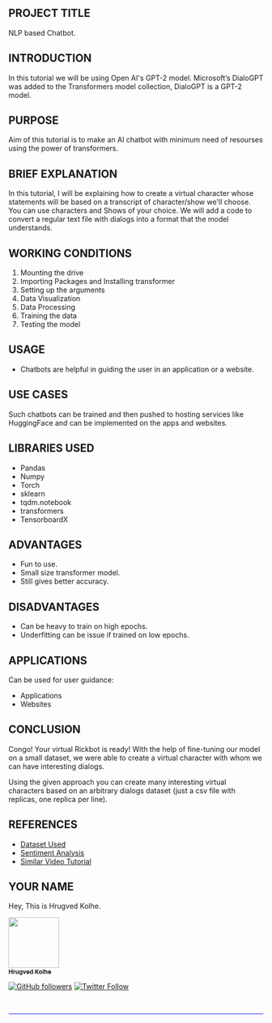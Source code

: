 ## **PROJECT TITLE**
NLP based Chatbot.

## **INTRODUCTION**
In this tutorial we will be using Open AI's GPT-2 model. Microsoft’s DialoGPT was added to the Transformers model collection, DialoGPT is a GPT-2 model.

## **PURPOSE**
Aim of this tutorial is to make an AI chatbot with minimum need of resourses using the power of transformers.

## **BRIEF EXPLANATION**
In this tutorial, I will be explaining how to create a virtual character whose statements will be based on a transcript of character/show we'll choose. You can use characters and Shows of your choice. We will add a code to convert a regular text file with dialogs into a format that the model understands.

## **WORKING CONDITIONS**
<ol>
    <li>Mounting the drive </li>
    <li>Importing Packages and Installing transformer</li>
    <li>Setting up the arguments</li>
    <li>Data Visualization</li>
    <li>Data Processing</li>
    <li>Training the data</li>
    <li>Testing the model</li>
</ol>

## **USAGE**
- Chatbots are helpful in guiding the user in an application or a website.

## **USE CASES**
Such chatbots can be trained and then pushed to hosting services like HuggingFace and can be implemented on the apps and websites.

## **LIBRARIES USED**
- Pandas
- Numpy
- Torch
- sklearn
- tqdm.notebook
- transformers
- TensorboardX

## **ADVANTAGES**
- Fun to use.
- Small size transformer model.
- Still gives better accuracy.

## **DISADVANTAGES**
- Can be heavy to train on high epochs.
- Underfitting can be issue if trained on low epochs.

## **APPLICATIONS**
Can be used for user guidance: 
- Applications
- Websites

## **CONCLUSION**
Congo! Your virtual Rickbot is ready! With the help of fine-tuning our model on a small dataset, we were able to create a virtual character with whom we can have interesting dialogs.

Using the given approach you can create many interesting virtual characters based on an arbitrary dialogs dataset (just a csv file with replicas, one replica per line).

## **REFERENCES**
- [Dataset Used](https://www.kaggle.com/andradaolteanu/rickmorty-scripts)
- [Sentiment Analysis](https://www.kaggle.com/andradaolteanu/sentiment-analysis-rick-and-morty-scripts/)
- [Similar Video Tutorial](https://www.youtube.com/watch?v=UBwvFuTC1ZE&t=3s)

## **YOUR NAME**

Hey, This is Hrugved Kolhe.

<a href="https://github.com/hrugved06"><img src="https://avatars.githubusercontent.com/u/59966943?s=400&u=445f4a7598547c0ecdeb22a265dd1a3dad9e297d&v=4" width="100px;" alt=""/><br /><sub><b> Hrugved Kolhe</b></sub></a>
</br>

[![GitHub followers](https://img.shields.io/github/followers/hrugved06.svg?label=Follow%20@hrugved06&style=social)](https://github.com/hrugved06)  [![Twitter Follow](https://img.shields.io/twitter/follow/HrugVed_?style=social)](https://twitter.com/HrugVed_)

</br>
<hr style="height:2px;#8080ffborder-width:0;border-radius: 5px;color:gray;background-color:#8080ff">
</br>